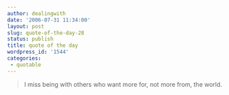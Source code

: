 ```yaml
---
author: dealingwith
date: '2006-07-31 11:34:00'
layout: post
slug: quote-of-the-day-28
status: publish
title: quote of the day
wordpress_id: '1544'
categories:
 - quotable
---
```


> I miss being with others who want more for, not more from, the world.

